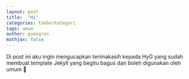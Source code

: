 ```yaml
---
layout: post
title:  "Hi"
categories: takberkategori
tags: umum
author: guangrei
mathjax: false
---
```


Di post ini aku ingin mengucapkan terimakasih kepada HyG yang sudah membuat template Jekyll yang begitu bagus dan boleh digunakan oleh umum 🙏
